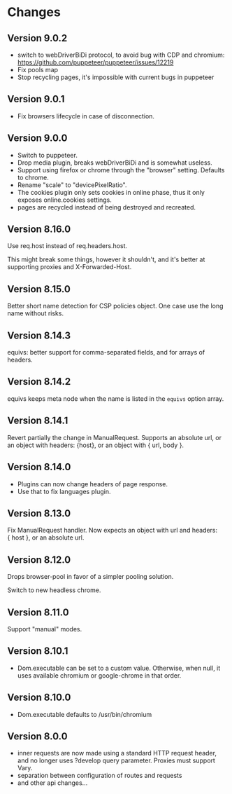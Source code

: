 # Changes

## Version 9.0.2

- switch to webDriverBiDi protocol, to avoid bug with CDP and chromium:
https://github.com/puppeteer/puppeteer/issues/12219
- Fix pools map
- Stop recycling pages, it's impossible with current bugs in puppeteer

## Version 9.0.1

- Fix browsers lifecycle in case of disconnection.

## Version 9.0.0

- Switch to puppeteer.
- Drop media plugin, breaks webDriverBiDi and is somewhat useless.
- Support using firefox or chrome through the "browser" setting. Defaults to chrome.
- Rename "scale" to "devicePixelRatio".
- The cookies plugin only sets cookies in online phase, thus it only
exposes online.cookies settings.
- pages are recycled instead of being destroyed and recreated.

## Version 8.16.0

Use req.host instead of req.headers.host.

This might break some things, however it shouldn't, and it's better at supporting proxies and X-Forwarded-Host.

## Version 8.15.0

Better short name detection for CSP policies object.
One case use the long name without risks.

## Version 8.14.3

equivs: better support for comma-separated fields, and for arrays of headers.

## Version 8.14.2

equivs keeps meta node when the name is listed in the `equivs` option array.

## Version 8.14.1

Revert partially the change in ManualRequest.
Supports an absolute url, or an object with headers: {host}, or an object
with { url, body }.

## Version 8.14.0

- Plugins can now change headers of page response.
- Use that to fix languages plugin.

## Version 8.13.0

Fix ManualRequest handler. Now expects an object with url and headers: { host },
or an absolute url.

## Version 8.12.0

Drops browser-pool in favor of a simpler pooling solution.

Switch to new headless chrome.

## Version 8.11.0

Support "manual" modes.

## Version 8.10.1

- Dom.executable can be set to a custom value.
  Otherwise, when null, it uses available chromium or google-chrome in that order.

## Version 8.10.0

- Dom.executable defaults to /usr/bin/chromium

## Version 8.0.0

- inner requests are now made using a standard HTTP request header,
  and no longer uses ?develop query parameter. Proxies must support Vary.
- separation between configuration of routes and requests
- and other api changes...






















